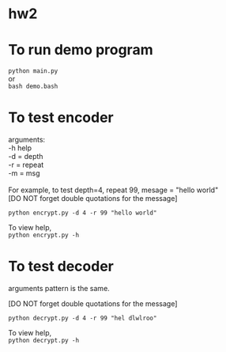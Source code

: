 # hw2

# To run demo program
```python main.py```
<br>or <br>
```bash demo.bash```

# To test encoder
arguments:<br>
-h help<br>
-d = depth<br>
-r = repeat<br>
-m = msg<br><br>
For example, to test depth=4, repeat 99, mesage = "hello world" <br>
[DO NOT forget double quotations for the message]

```python encrypt.py -d 4 -r 99 "hello world"```

To view help, <br>
```python encrypt.py -h```


# To test decoder
arguments pattern is the same.

[DO NOT forget double quotations for the message]

```python decrypt.py -d 4 -r 99 "hel dlwlroo"```

To view help, <br>
```python decrypt.py -h```
